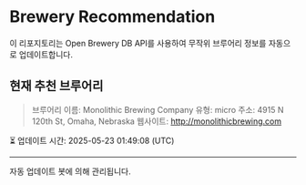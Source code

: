 # Brewery Recommendation

이 리포지토리는 Open Brewery DB API를 사용하여 무작위 브루어리 정보를 자동으로 업데이트합니다.

## 현재 추천 브루어리
> 브루어리 이름: Monolithic Brewing Company
유형: micro
주소: 4915 N 120th St, Omaha, Nebraska
웹사이트: http://monolithicbrewing.com

⏳ 업데이트 시간: 2025-05-23 01:49:08 (UTC)

---
자동 업데이트 봇에 의해 관리됩니다.